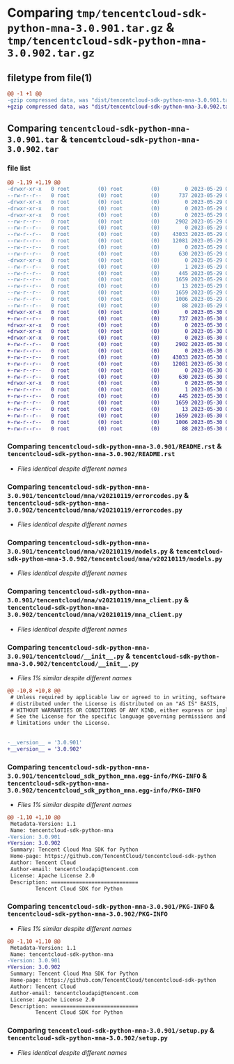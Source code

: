 # Comparing `tmp/tencentcloud-sdk-python-mna-3.0.901.tar.gz` & `tmp/tencentcloud-sdk-python-mna-3.0.902.tar.gz`

## filetype from file(1)

```diff
@@ -1 +1 @@
-gzip compressed data, was "dist/tencentcloud-sdk-python-mna-3.0.901.tar", last modified: Mon May 29 02:32:09 2023, max compression
+gzip compressed data, was "dist/tencentcloud-sdk-python-mna-3.0.902.tar", last modified: Tue May 30 00:27:47 2023, max compression
```

## Comparing `tencentcloud-sdk-python-mna-3.0.901.tar` & `tencentcloud-sdk-python-mna-3.0.902.tar`

### file list

```diff
@@ -1,19 +1,19 @@
-drwxr-xr-x   0 root         (0) root         (0)        0 2023-05-29 02:32:09.000000 tencentcloud-sdk-python-mna-3.0.901/
--rw-r--r--   0 root         (0) root         (0)      737 2023-05-29 02:32:09.000000 tencentcloud-sdk-python-mna-3.0.901/README.rst
-drwxr-xr-x   0 root         (0) root         (0)        0 2023-05-29 02:32:09.000000 tencentcloud-sdk-python-mna-3.0.901/tencentcloud/
-drwxr-xr-x   0 root         (0) root         (0)        0 2023-05-29 02:32:09.000000 tencentcloud-sdk-python-mna-3.0.901/tencentcloud/mna/
-drwxr-xr-x   0 root         (0) root         (0)        0 2023-05-29 02:32:09.000000 tencentcloud-sdk-python-mna-3.0.901/tencentcloud/mna/v20210119/
--rw-r--r--   0 root         (0) root         (0)     2902 2023-05-29 02:32:09.000000 tencentcloud-sdk-python-mna-3.0.901/tencentcloud/mna/v20210119/errorcodes.py
--rw-r--r--   0 root         (0) root         (0)        0 2023-05-29 02:32:09.000000 tencentcloud-sdk-python-mna-3.0.901/tencentcloud/mna/v20210119/__init__.py
--rw-r--r--   0 root         (0) root         (0)    43033 2023-05-29 02:32:09.000000 tencentcloud-sdk-python-mna-3.0.901/tencentcloud/mna/v20210119/models.py
--rw-r--r--   0 root         (0) root         (0)    12081 2023-05-29 02:32:09.000000 tencentcloud-sdk-python-mna-3.0.901/tencentcloud/mna/v20210119/mna_client.py
--rw-r--r--   0 root         (0) root         (0)        0 2023-05-29 02:32:09.000000 tencentcloud-sdk-python-mna-3.0.901/tencentcloud/mna/__init__.py
--rw-r--r--   0 root         (0) root         (0)      630 2023-05-29 02:32:09.000000 tencentcloud-sdk-python-mna-3.0.901/tencentcloud/__init__.py
-drwxr-xr-x   0 root         (0) root         (0)        0 2023-05-29 02:32:09.000000 tencentcloud-sdk-python-mna-3.0.901/tencentcloud_sdk_python_mna.egg-info/
--rw-r--r--   0 root         (0) root         (0)        1 2023-05-29 02:32:09.000000 tencentcloud-sdk-python-mna-3.0.901/tencentcloud_sdk_python_mna.egg-info/dependency_links.txt
--rw-r--r--   0 root         (0) root         (0)      445 2023-05-29 02:32:09.000000 tencentcloud-sdk-python-mna-3.0.901/tencentcloud_sdk_python_mna.egg-info/SOURCES.txt
--rw-r--r--   0 root         (0) root         (0)     1659 2023-05-29 02:32:09.000000 tencentcloud-sdk-python-mna-3.0.901/tencentcloud_sdk_python_mna.egg-info/PKG-INFO
--rw-r--r--   0 root         (0) root         (0)       13 2023-05-29 02:32:09.000000 tencentcloud-sdk-python-mna-3.0.901/tencentcloud_sdk_python_mna.egg-info/top_level.txt
--rw-r--r--   0 root         (0) root         (0)     1659 2023-05-29 02:32:09.000000 tencentcloud-sdk-python-mna-3.0.901/PKG-INFO
--rw-r--r--   0 root         (0) root         (0)     1006 2023-05-29 02:32:09.000000 tencentcloud-sdk-python-mna-3.0.901/setup.py
--rw-r--r--   0 root         (0) root         (0)       88 2023-05-29 02:32:09.000000 tencentcloud-sdk-python-mna-3.0.901/setup.cfg
+drwxr-xr-x   0 root         (0) root         (0)        0 2023-05-30 00:27:47.000000 tencentcloud-sdk-python-mna-3.0.902/
+-rw-r--r--   0 root         (0) root         (0)      737 2023-05-30 00:27:46.000000 tencentcloud-sdk-python-mna-3.0.902/README.rst
+drwxr-xr-x   0 root         (0) root         (0)        0 2023-05-30 00:27:47.000000 tencentcloud-sdk-python-mna-3.0.902/tencentcloud/
+drwxr-xr-x   0 root         (0) root         (0)        0 2023-05-30 00:27:47.000000 tencentcloud-sdk-python-mna-3.0.902/tencentcloud/mna/
+drwxr-xr-x   0 root         (0) root         (0)        0 2023-05-30 00:27:47.000000 tencentcloud-sdk-python-mna-3.0.902/tencentcloud/mna/v20210119/
+-rw-r--r--   0 root         (0) root         (0)     2902 2023-05-30 00:27:46.000000 tencentcloud-sdk-python-mna-3.0.902/tencentcloud/mna/v20210119/errorcodes.py
+-rw-r--r--   0 root         (0) root         (0)        0 2023-05-30 00:27:46.000000 tencentcloud-sdk-python-mna-3.0.902/tencentcloud/mna/v20210119/__init__.py
+-rw-r--r--   0 root         (0) root         (0)    43033 2023-05-30 00:27:46.000000 tencentcloud-sdk-python-mna-3.0.902/tencentcloud/mna/v20210119/models.py
+-rw-r--r--   0 root         (0) root         (0)    12081 2023-05-30 00:27:46.000000 tencentcloud-sdk-python-mna-3.0.902/tencentcloud/mna/v20210119/mna_client.py
+-rw-r--r--   0 root         (0) root         (0)        0 2023-05-30 00:27:46.000000 tencentcloud-sdk-python-mna-3.0.902/tencentcloud/mna/__init__.py
+-rw-r--r--   0 root         (0) root         (0)      630 2023-05-30 00:27:46.000000 tencentcloud-sdk-python-mna-3.0.902/tencentcloud/__init__.py
+drwxr-xr-x   0 root         (0) root         (0)        0 2023-05-30 00:27:47.000000 tencentcloud-sdk-python-mna-3.0.902/tencentcloud_sdk_python_mna.egg-info/
+-rw-r--r--   0 root         (0) root         (0)        1 2023-05-30 00:27:46.000000 tencentcloud-sdk-python-mna-3.0.902/tencentcloud_sdk_python_mna.egg-info/dependency_links.txt
+-rw-r--r--   0 root         (0) root         (0)      445 2023-05-30 00:27:47.000000 tencentcloud-sdk-python-mna-3.0.902/tencentcloud_sdk_python_mna.egg-info/SOURCES.txt
+-rw-r--r--   0 root         (0) root         (0)     1659 2023-05-30 00:27:46.000000 tencentcloud-sdk-python-mna-3.0.902/tencentcloud_sdk_python_mna.egg-info/PKG-INFO
+-rw-r--r--   0 root         (0) root         (0)       13 2023-05-30 00:27:46.000000 tencentcloud-sdk-python-mna-3.0.902/tencentcloud_sdk_python_mna.egg-info/top_level.txt
+-rw-r--r--   0 root         (0) root         (0)     1659 2023-05-30 00:27:47.000000 tencentcloud-sdk-python-mna-3.0.902/PKG-INFO
+-rw-r--r--   0 root         (0) root         (0)     1006 2023-05-30 00:27:46.000000 tencentcloud-sdk-python-mna-3.0.902/setup.py
+-rw-r--r--   0 root         (0) root         (0)       88 2023-05-30 00:27:47.000000 tencentcloud-sdk-python-mna-3.0.902/setup.cfg
```

### Comparing `tencentcloud-sdk-python-mna-3.0.901/README.rst` & `tencentcloud-sdk-python-mna-3.0.902/README.rst`

 * *Files identical despite different names*

### Comparing `tencentcloud-sdk-python-mna-3.0.901/tencentcloud/mna/v20210119/errorcodes.py` & `tencentcloud-sdk-python-mna-3.0.902/tencentcloud/mna/v20210119/errorcodes.py`

 * *Files identical despite different names*

### Comparing `tencentcloud-sdk-python-mna-3.0.901/tencentcloud/mna/v20210119/models.py` & `tencentcloud-sdk-python-mna-3.0.902/tencentcloud/mna/v20210119/models.py`

 * *Files identical despite different names*

### Comparing `tencentcloud-sdk-python-mna-3.0.901/tencentcloud/mna/v20210119/mna_client.py` & `tencentcloud-sdk-python-mna-3.0.902/tencentcloud/mna/v20210119/mna_client.py`

 * *Files identical despite different names*

### Comparing `tencentcloud-sdk-python-mna-3.0.901/tencentcloud/__init__.py` & `tencentcloud-sdk-python-mna-3.0.902/tencentcloud/__init__.py`

 * *Files 1% similar despite different names*

```diff
@@ -10,8 +10,8 @@
 # Unless required by applicable law or agreed to in writing, software
 # distributed under the License is distributed on an "AS IS" BASIS,
 # WITHOUT WARRANTIES OR CONDITIONS OF ANY KIND, either express or implied.
 # See the License for the specific language governing permissions and
 # limitations under the License.
 
 
-__version__ = '3.0.901'
+__version__ = '3.0.902'
```

### Comparing `tencentcloud-sdk-python-mna-3.0.901/tencentcloud_sdk_python_mna.egg-info/PKG-INFO` & `tencentcloud-sdk-python-mna-3.0.902/tencentcloud_sdk_python_mna.egg-info/PKG-INFO`

 * *Files 1% similar despite different names*

```diff
@@ -1,10 +1,10 @@
 Metadata-Version: 1.1
 Name: tencentcloud-sdk-python-mna
-Version: 3.0.901
+Version: 3.0.902
 Summary: Tencent Cloud Mna SDK for Python
 Home-page: https://github.com/TencentCloud/tencentcloud-sdk-python
 Author: Tencent Cloud
 Author-email: tencentcloudapi@tencent.com
 License: Apache License 2.0
 Description: ============================
         Tencent Cloud SDK for Python
```

### Comparing `tencentcloud-sdk-python-mna-3.0.901/PKG-INFO` & `tencentcloud-sdk-python-mna-3.0.902/PKG-INFO`

 * *Files 1% similar despite different names*

```diff
@@ -1,10 +1,10 @@
 Metadata-Version: 1.1
 Name: tencentcloud-sdk-python-mna
-Version: 3.0.901
+Version: 3.0.902
 Summary: Tencent Cloud Mna SDK for Python
 Home-page: https://github.com/TencentCloud/tencentcloud-sdk-python
 Author: Tencent Cloud
 Author-email: tencentcloudapi@tencent.com
 License: Apache License 2.0
 Description: ============================
         Tencent Cloud SDK for Python
```

### Comparing `tencentcloud-sdk-python-mna-3.0.901/setup.py` & `tencentcloud-sdk-python-mna-3.0.902/setup.py`

 * *Files identical despite different names*

